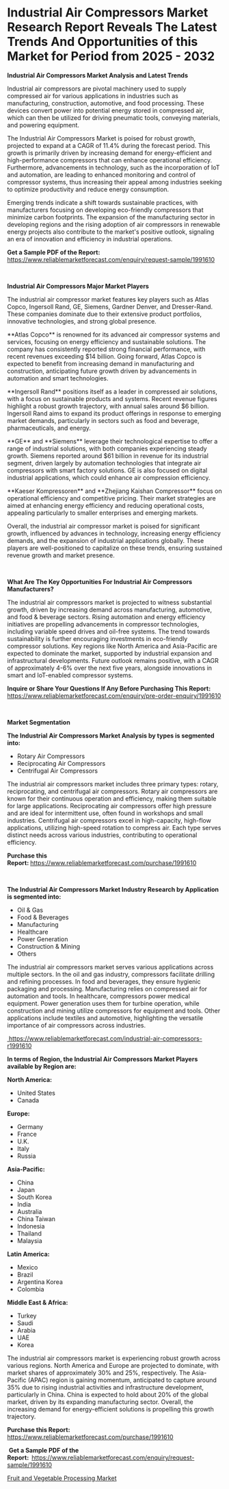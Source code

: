 <p><h1>Industrial Air Compressors Market Research Report Reveals The Latest Trends And Opportunities of this Market for Period from 2025 - 2032</h1></p><p><strong>Industrial Air Compressors Market Analysis and Latest Trends</strong></p>
<p><p>Industrial air compressors are pivotal machinery used to supply compressed air for various applications in industries such as manufacturing, construction, automotive, and food processing. These devices convert power into potential energy stored in compressed air, which can then be utilized for driving pneumatic tools, conveying materials, and powering equipment.</p><p>The Industrial Air Compressors Market is poised for robust growth, projected to expand at a CAGR of 11.4% during the forecast period. This growth is primarily driven by increasing demand for energy-efficient and high-performance compressors that can enhance operational efficiency. Furthermore, advancements in technology, such as the incorporation of IoT and automation, are leading to enhanced monitoring and control of compressor systems, thus increasing their appeal among industries seeking to optimize productivity and reduce energy consumption.</p><p>Emerging trends indicate a shift towards sustainable practices, with manufacturers focusing on developing eco-friendly compressors that minimize carbon footprints. The expansion of the manufacturing sector in developing regions and the rising adoption of air compressors in renewable energy projects also contribute to the market's positive outlook, signaling an era of innovation and efficiency in industrial operations.</p></p>
<p><strong>Get a Sample PDF of the Report:&nbsp;</strong> <a href="https://www.reliablemarketforecast.com/enquiry/request-sample/1991610?utm_campaign=2140&utm_medium=2&utm_source=Github&utm_content=ia&utm_term=17022025&utm_id=industrial-air-compressors">https://www.reliablemarketforecast.com/enquiry/request-sample/1991610</a></p>
<p>&nbsp;</p>
<p><strong>Industrial Air Compressors Major Market Players</strong></p>
<p><p>The industrial air compressor market features key players such as Atlas Copco, Ingersoll Rand, GE, Siemens, Gardner Denver, and Dresser-Rand. These companies dominate due to their extensive product portfolios, innovative technologies, and strong global presence. </p><p>**Atlas Copco** is renowned for its advanced air compressor systems and services, focusing on energy efficiency and sustainable solutions. The company has consistently reported strong financial performance, with recent revenues exceeding $14 billion. Going forward, Atlas Copco is expected to benefit from increasing demand in manufacturing and construction, anticipating future growth driven by advancements in automation and smart technologies.</p><p>**Ingersoll Rand** positions itself as a leader in compressed air solutions, with a focus on sustainable products and systems. Recent revenue figures highlight a robust growth trajectory, with annual sales around $6 billion. Ingersoll Rand aims to expand its product offerings in response to emerging market demands, particularly in sectors such as food and beverage, pharmaceuticals, and energy.</p><p>**GE** and **Siemens** leverage their technological expertise to offer a range of industrial solutions, with both companies experiencing steady growth. Siemens reported around $61 billion in revenue for its industrial segment, driven largely by automation technologies that integrate air compressors with smart factory solutions. GE is also focused on digital industrial applications, which could enhance air compression efficiency.</p><p>**Kaeser Kompressoren** and **Zhejiang Kaishan Compressor** focus on operational efficiency and competitive pricing. Their market strategies are aimed at enhancing energy efficiency and reducing operational costs, appealing particularly to smaller enterprises and emerging markets.</p><p>Overall, the industrial air compressor market is poised for significant growth, influenced by advances in technology, increasing energy efficiency demands, and the expansion of industrial applications globally. These players are well-positioned to capitalize on these trends, ensuring sustained revenue growth and market presence.</p></p>
<p>&nbsp;</p>
<p><strong>What Are The Key Opportunities For Industrial Air Compressors Manufacturers?</strong></p>
<p><p>The industrial air compressors market is projected to witness substantial growth, driven by increasing demand across manufacturing, automotive, and food & beverage sectors. Rising automation and energy efficiency initiatives are propelling advancements in compressor technologies, including variable speed drives and oil-free systems. The trend towards sustainability is further encouraging investments in eco-friendly compressor solutions. Key regions like North America and Asia-Pacific are expected to dominate the market, supported by industrial expansion and infrastructural developments. Future outlook remains positive, with a CAGR of approximately 4-6% over the next five years, alongside innovations in smart and IoT-enabled compressor systems.</p></p>
<p><strong>Inquire or Share Your Questions If Any Before Purchasing This Report:</strong> <a href="https://www.reliablemarketforecast.com/enquiry/pre-order-enquiry/1991610?utm_campaign=2140&utm_medium=2&utm_source=Github&utm_content=ia&utm_term=17022025&utm_id=industrial-air-compressors">https://www.reliablemarketforecast.com/enquiry/pre-order-enquiry/1991610</a></p>
<p>&nbsp;</p>
<p><strong>Market Segmentation</strong></p>
<p><strong>The Industrial Air Compressors Market Analysis by types is segmented into:</strong></p>
<p><ul><li>Rotary Air Compressors</li><li>Reciprocating Air Compressors</li><li>Centrifugal Air Compressors</li></ul></p>
<p><p>The industrial air compressors market includes three primary types: rotary, reciprocating, and centrifugal air compressors. Rotary air compressors are known for their continuous operation and efficiency, making them suitable for large applications. Reciprocating air compressors offer high pressure and are ideal for intermittent use, often found in workshops and small industries. Centrifugal air compressors excel in high-capacity, high-flow applications, utilizing high-speed rotation to compress air. Each type serves distinct needs across various industries, contributing to operational efficiency.</p></p>
<p><strong>Purchase this Report:&nbsp;</strong><a href="https://www.reliablemarketforecast.com/purchase/1991610?utm_campaign=2140&utm_medium=2&utm_source=Github&utm_content=ia&utm_term=17022025&utm_id=industrial-air-compressors">https://www.reliablemarketforecast.com/purchase/1991610</a></p>
<p>&nbsp;</p>
<p><strong>The Industrial Air Compressors Market Industry Research by Application is segmented into:</strong></p>
<p><ul><li>Oil & Gas</li><li>Food & Beverages</li><li>Manufacturing</li><li>Healthcare</li><li>Power Generation</li><li>Construction & Mining</li><li>Others</li></ul></p>
<p><p>The industrial air compressors market serves various applications across multiple sectors. In the oil and gas industry, compressors facilitate drilling and refining processes. In food and beverages, they ensure hygienic packaging and processing. Manufacturing relies on compressed air for automation and tools. In healthcare, compressors power medical equipment. Power generation uses them for turbine operation, while construction and mining utilize compressors for equipment and tools. Other applications include textiles and automotive, highlighting the versatile importance of air compressors across industries.</p></p>
<p><a href="https://www.reliablemarketforecast.com/industrial-air-compressors-r1991610?utm_campaign=2140&utm_medium=2&utm_source=Github&utm_content=ia&utm_term=17022025&utm_id=industrial-air-compressors">&nbsp;https://www.reliablemarketforecast.com/industrial-air-compressors-r1991610</a></p>
<p><strong>In terms of Region, the Industrial Air Compressors Market Players available by Region are:</strong></p>
<p>
    <p> <strong> North America: </strong>
        <ul>
            <li>United States</li>
            <li>Canada</li>
        </ul>
        </p> 
    <p> <strong> Europe: </strong>
        <ul>
            <li>Germany</li>
            <li>France</li>
            <li>U.K.</li>
            <li>Italy</li>
            <li>Russia</li>
        </ul>
        </p> 
    <p> <strong> Asia-Pacific: </strong>
        <ul>
            <li>China</li>
            <li>Japan</li>
            <li>South Korea</li>
            <li>India</li>
            <li>Australia</li>
            <li>China Taiwan</li>
            <li>Indonesia</li>
            <li>Thailand</li>
            <li>Malaysia</li>
        </ul>
        </p> 
    <p> <strong> Latin America: </strong>
        <ul>
            <li>Mexico</li>
            <li>Brazil</li>
            <li>Argentina Korea</li>
            <li>Colombia</li>
        </ul>
        </p> 
    <p> <strong> Middle East & Africa: </strong>
        <ul>
            <li>Turkey</li>
            <li>Saudi</li>
            <li>Arabia</li>
            <li>UAE</li>
            <li>Korea</li>
        </ul>
    </p>
    </p>
<p><p>The industrial air compressors market is experiencing robust growth across various regions. North America and Europe are projected to dominate, with market shares of approximately 30% and 25%, respectively. The Asia-Pacific (APAC) region is gaining momentum, anticipated to capture around 35% due to rising industrial activities and infrastructure development, particularly in China. China is expected to hold about 20% of the global market, driven by its expanding manufacturing sector. Overall, the increasing demand for energy-efficient solutions is propelling this growth trajectory.</p></p>
<p><strong>Purchase this Report: </strong><a href="https://www.reliablemarketforecast.com/purchase/1991610?utm_campaign=2140&utm_medium=2&utm_source=Github&utm_content=ia&utm_term=17022025&utm_id=industrial-air-compressors">https://www.reliablemarketforecast.com/purchase/1991610</a></p>
<p>&nbsp;<strong>Get a Sample PDF of the Report:&nbsp;&nbsp;</strong><a href="https://www.reliablemarketforecast.com/enquiry/request-sample/1991610?utm_campaign=2140&utm_medium=2&utm_source=Github&utm_content=ia&utm_term=17022025&utm_id=industrial-air-compressors">https://www.reliablemarketforecast.com/enquiry/request-sample/1991610</a></p>
<p><strong></strong></p>
<p><p><a href="https://github.com/abbislposival/Market-Research-Report-List-1/blob/main/fruit-and-vegetable-processing-market.md?utm_campaign=2140&utm_medium=2&utm_source=Github&utm_content=ia&utm_term=17022025&utm_id=industrial-air-compressors">Fruit and Vegetable Processing Market</a></p></p>